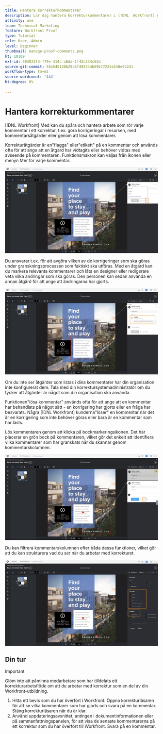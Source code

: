 ```yaml
---
title: Hantera korrekturkommentarer
description: Lär dig hantera korrekturkommentarer i [!DNL  Workfront] genom att använda kommentarsåtgärder, lösa kommentarer och filtrera kommentarskolumnen.
activity: use
team: Technical Marketing
feature: Workfront Proof
type: Tutorial
role: User, Admin
level: Beginner
thumbnail: manage-proof-comments.png
kt: 10109
exl-id: 603023f3-f79e-414c-a6da-1f42c234c63d
source-git-commit: 58a545120b29a5f492344b89b77235e548e94241
workflow-type: tm+mt
source-wordcount: '444'
ht-degree: 0%

---
```


# Hantera korrekturkommentarer

[!DNL Workfront] Med kan du spåra och hantera arbete som rör varje kommentar i ett korrektur, t.ex. göra korrigeringar i resursen, med kommentarsåtgärder eller genom att lösa kommentarer.

Korrekturåtgärder är en&quot;flagga&quot; eller&quot;etikett&quot; på en kommentar och används ofta för att ange att en åtgärd har vidtagits eller behöver vidtas med avseende på kommentaren. Funktionsmakron kan väljas från ikonen eller menyn Mer för varje kommentar.

![En bild av ett korrektur i korrekturläsaren med flaggikonen markerad i kommentaren och de tillgängliga korrekturåtgärderna synliga.](assets/manage-comments-1.png)

Du ansvarar t.ex. för att avgöra vilken av de korrigeringar som ska göras under granskningsprocessen som faktiskt ska utföras. Med en åtgärd kan du markera relevanta kommentarer och låta en designer eller redigerare veta vilka ändringar som ska göras. Den personen kan sedan använda en annan åtgärd för att ange att ändringarna har gjorts.

![En bild av ett korrektur i korrekturläsaren med [!UICONTROL Att göra] korrekturåtgärden markerad på kommentaren.](assets/manage-comments-2.png)

Om du inte ser åtgärder som listas i dina kommentarer har din organisation inte konfigurerat dem. Tala med din korrektursystemadministratör om du tycker att åtgärder är något som din organisation ska använda.

Funktionen&quot;lösa kommentar&quot; används ofta för att ange att en kommentar har behandlats på något sätt - en korrigering har gjorts eller en fråga har besvarats. Några [!DNL Workfront] kunderna&quot;löser&quot; en kommentar när det är en korrigering som inte behöver göras eller bara är en kommentar som har lästs.

Lös kommentaren genom att klicka på bockmarkeringsikonen. Det här placerar en grön bock på kommentaren, vilket gör det enkelt att identifiera vilka kommentarer som har granskats när du skannar genom kommentarskolumnen.

![En bild av ett korrektur i korrekturläsaren med bockmarkeringsikonen markerad i kommentaren.](assets/manage-comments-4.png)

Du kan filtrera kommentarskolumnen efter båda dessa funktioner, vilket gör att du kan strukturera vad du ser när du arbetar med korrekturet.

![En bild av kommentarfiltren i korrekturläsaren med [!UICONTROL Åtgärder] och [!UICONTROL Allmänt] filtreringsalternativen är markerade.](assets/manage-comments-3.png)

## Din tur

>[!IMPORTANT]
>
>Glöm inte att påminna medarbetare som har tilldelats ett korrekturarbetsflöde om att du arbetar med korrektur som en del av din Workfront-utbildning.


1. Hitta ett bevis som du har överfört i Workfront. Öppna korrekturläsaren för att se vilka kommentarer som har gjorts och svara på en kommentar. Stäng korrekturläsaren när du är klar.
1. Använd uppdateringsavsnittet, antingen i dokumentinformationen eller på sammanfattningspanelen, för att visa de senaste kommentarerna på ett korrektur som du har överfört till Workfront. Svara på en kommentar.


<!--
## Learn more
* Create and manage proof comments
-->

